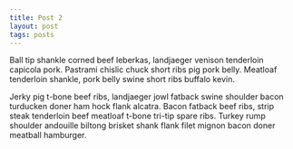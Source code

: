 ```yaml
---
title: Post 2
layout: post
tags: posts
---
```


Ball tip shankle corned beef leberkas, landjaeger venison tenderloin capicola pork. Pastrami chislic chuck short ribs pig pork belly. Meatloaf tenderloin shankle, pork belly swine short ribs buffalo kevin.

Jerky pig t-bone beef ribs, landjaeger jowl fatback swine shoulder bacon turducken doner ham hock flank alcatra. Bacon fatback beef ribs, strip steak tenderloin beef meatloaf t-bone tri-tip spare ribs. Turkey rump shoulder andouille biltong brisket shank flank filet mignon bacon doner meatball hamburger.
